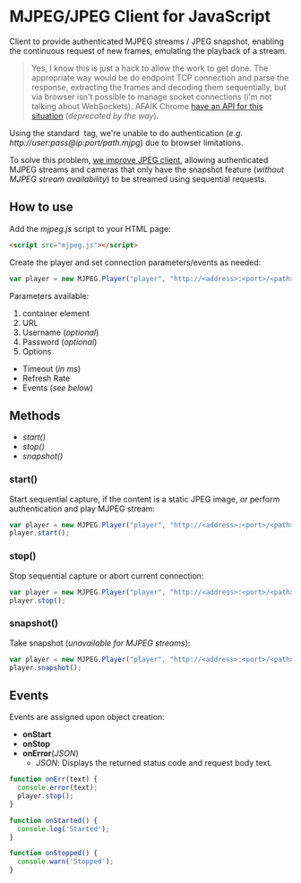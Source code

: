 # MJPEG/JPEG Client for JavaScript

Client to provide authenticated MJPEG streams / JPEG snapshot, enabling the continuous request of new frames, emulating the playback of a stream.

> Yes, I know this is just a hack to allow the work to get done. The appropriate way would be do endpoint TCP connection and parse the response, extracting the frames and decoding them sequentially, but via browser isn't possible to manage socket connections (i'm not talking about WebSockets). AFAIK Chrome [have an API for this situation](https://developer.chrome.com/docs/extensions/reference/sockets_tcp/) (_deprecated by the way_).

Using the standard **<img>** tag, we're unable to do authentication (_e.g. http://user:pass@ip:port/path.mjpg_) due to browser limitations.

To solve this problem, [we improve JPEG client](https://github.com/daleffe/js-jpegclient), allowing authenticated MJPEG streams and cameras that only have the snapshot feature (_without MJPEG stream availability_) to be streamed using sequential requests.

## How to use

Add the *mjpeg.js* script to your HTML page:
```html
<script src="mjpeg.js"></script>
```

Create the player and set connection parameters/events as needed:
```javascript
var player = new MJPEG.Player("player", "http://<address>:<port>/<path>", "<username>", "<password>", {onError:  onErr, onStart: onStarted, onStop: onStopped});
```
Parameters available:
1. container element
2. URL
3. Username (_optional_)
4. Password (_optional_)
5. Options
* Timeout (_in ms_)
* Refresh Rate
* Events (_see below_)

## Methods
* _start()_
* _stop()_
* _snapshot()_

### **start()**
Start sequential capture, if the content is a static JPEG image, or perform authentication and play MJPEG stream:
```javascript
var player = new MJPEG.Player("player", "http://<address>:<port>/<path>", "<username>", "<password>", {onError:  onErr, onStart: onStarted, onStop: onStopped});
player.start();
```

### **stop()**
Stop sequential capture or abort current connection:
```javascript
var player = new MJPEG.Player("player", "http://<address>:<port>/<path>", "<username>", "<password>", {onError:  onErr, onStart: onStarted, onStop: onStopped});
player.stop();
```

### **snapshot()**
Take snapshot (_unavailable for MJPEG streams_):
```javascript
var player = new MJPEG.Player("player", "http://<address>:<port>/<path>", "<username>", "<password>", {onError:  onErr, onStart: onStarted, onStop: onStopped});
player.snapshot();
```

## Events
Events are assigned upon object creation:
* **onStart**
* **onStop**
* **onError**(_JSON_)
  * _JSON_: Displays the returned status code and request body text.

```javascript
function onErr(text) {
  console.error(text);
  player.stop();
}

function onStarted() {
  console.log('Started');
}

function onStopped() {
  console.warn('Stopped');
}
```